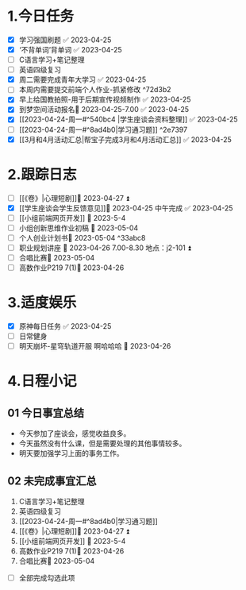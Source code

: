 # 1.今日任务

- [x] 学习强国刷题 ✅ 2023-04-25
- [x] ‘不背单词’背单词 ✅ 2023-04-25
- [ ] C语言学习+笔记整理 
- [ ] 英语四级复习
- [x] 周二需要完成青年大学习 ✅ 2023-04-25
- [ ] 本周内需要提交前端个人作业-抓紧修改 ^72d3b2
- [x] 早上给国教拍照-用于后期宣传视频制作 ✅ 2023-04-25
- [x] 到梦空间活动报名📅 2023-04-25-7.00 ✅ 2023-04-25
- [x] [[2023-04-24-周一#^540bc4 |学生座谈会资料整理]] ✅ 2023-04-25
- [ ] [[2023-04-24-周一#^8ad4b0|学习通习题]] ^2e7397
- [x] [[3月和4月活动汇总|帮宝子完成3月和4月活动汇总]] ✅ 2023-04-25

# 2.跟踪日志

- [ ] [[《卷》|心理短剧]]📅 2023-04-27 ⏫ 
- [x] [[学生座谈会学生反馈意见]]📅 2023-04-25 中午完成 ✅ 2023-04-25
- [ ] [[小组前端网页开发]] 📅 2023-5-4 
- [ ] 小组创新思维作业初稿 📅 2023-05-04
- [ ] 个人创业计划书📅 2023-05-04 ^33abc8
- [ ] 职业规划讲座 📅 2023-04-26 7.00-8.30 地点：j2-101 ⏫ 
- [ ] 合唱比赛📅 2023-05-04
- [ ] 高数作业P219 7(1)📅 2023-04-26 

# 3.适度娱乐

- [x] 原神每日任务 ✅ 2023-04-25
- [ ] 日常健身 
- [ ] 明天崩坏-星穹轨道开服 啊哈哈哈 📅 2023-04-26

# 4.日程小记

## 01 今日事宜总结

- 今天参加了座谈会，感觉收益良多。
- 今天虽然没有什么课，但是需要处理的其他事情较多。
- 明天要加强学习上面的事务工作。

## 02 未完成事宜汇总

1. C语言学习+笔记整理 
2. 英语四级复习
3. [[2023-04-24-周一#^8ad4b0|学习通习题]]
4. [[《卷》|心理短剧]]📅 2023-04-27 ⏫ 
5. [[小组前端网页开发]] 📅 2023-5-4 
6. 高数作业P219 7(1)📅 2023-04-26 
7. 合唱比赛📅 2023-05-04

- [ ] 全部完成勾选此项



